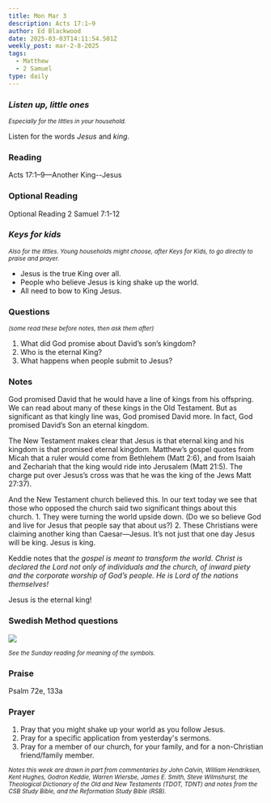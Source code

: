 ```yaml
---
title: Mon Mar 3
description: Acts 17:1–9
author: Ed Blackwood
date: 2025-03-03T14:11:54.501Z
weekly_post: mar-2-8-2025
tags:
  - Matthew
  - 2 Samuel
type: daily
---
```

### *Listen up, little ones*

<div><small><i>Especially for the littles in your household.</i></small></div>

Listen for the words *Jesus* and *king*.

### Reading

Acts 17:1–9—Another King--Jesus

### O﻿ptional Reading

Optional Reading 2 Samuel 7:1-12

### *Keys for kids*

<div><small><i>Also for the littles. Young households might choose, after Keys for Kids, to go directly to praise and prayer.</i></small></div>

* Jesus is the true King over all.
* People who believe Jesus is king shake up the world.
* All need to bow to King Jesus.

### Questions

<div><small><i>(some read these before notes, then ask them after)</i></small></div>

1. What did God promise about David’s son’s kingdom?
2. Who is the eternal King?
3. What happens when people submit to Jesus?

### Notes

God promised David that he would have a line of kings from his offspring. We can read about many of these kings in the Old Testament. But as significant as that kingly line was, God promised David more. In fact, God promised David’s Son an eternal kingdom.

The New Testament makes clear that Jesus is that eternal king and his kingdom is that promised eternal kingdom. Matthew’s gospel quotes from Micah that a ruler would come from Bethlehem (Matt 2:6), and from Isaiah and Zechariah that the king would ride into Jerusalem (Matt 21:5). The charge put over Jesus’s cross was that he was the king of the Jews Matt 27:37).

And the New Testament church believed this. In our text today we see that those who opposed the church said two significant things about this church. 1. They were turning the world upside down. (Do we so believe God and live for Jesus that people say that about us?) 2. These Christians were claiming another king than Caesar—Jesus. It’s not just that one day Jesus will be king. Jesus is king.

Keddie notes that th*e gospel is meant to transform the world. Christ is declared the Lord not only of individuals and the church, of inward piety and the corporate worship of God’s people. He is Lord of the nations themselves!* 

Jesus is the eternal king!

### Swedish Method questions

![](/static/img/family_worship_study_ed-swedish_questions.png)

<div><small><i>See the Sunday reading for meaning of the symbols.</i></small></div>

### Praise

P﻿salm 72e, 133a

### Prayer

1. Pray that you might shake up your world as you follow Jesus.
2. Pray for a specific application from yesterday's sermons.
3. Pray for a member of our church, for your family, and for a non-Christian friend/family member.

<div><small><i>Notes this week are drawn in part from commentaries by John Calvin, William Hendriksen, Kent Hughes, Godron Keddie, Warren Wiersbe, James E. Smith, Steve Wilmshurst, the Theological Dictionary of the Old and New Testaments (TDOT, TDNT) and notes from the CSB Study Bible, and the Reformation Study Bible (RSB).</i></small></div>